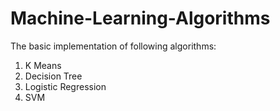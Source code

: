 # Machine-Learning-Algorithms

The basic implementation of following algorithms:
1. K Means
2. Decision Tree
3. Logistic Regression
4. SVM

